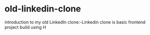 # old-linkedin-clone
introduction to my  old LinkedIn clone:-Linkedin clone is basic frontend project build using H


